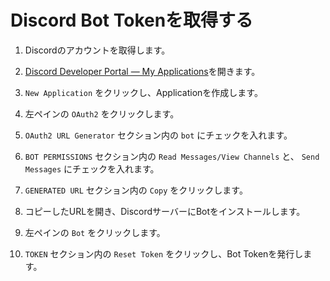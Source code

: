 # Discord Bot Tokenを取得する

1. Discordのアカウントを取得します。

2. [Discord Developer Portal — My Applications](https://discord.com/developers/applications)を開きます。

3. `New Application` をクリックし、Applicationを作成します。

4. 左ペインの `OAuth2` をクリックします。

5. `OAuth2 URL Generator` セクション内の `bot` にチェックを入れます。

6. `BOT PERMISSIONS` セクション内の `Read Messages/View Channels` と、 `Send Messages` にチェックを入れます。

7. `GENERATED URL` セクション内の `Copy` をクリックします。

8. コピーしたURLを開き、DiscordサーバーにBotをインストールします。

9. 左ペインの `Bot` をクリックします。

10. `TOKEN` セクション内の `Reset Token` をクリックし、Bot Tokenを発行します。
